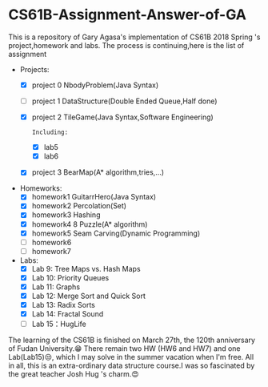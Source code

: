 # CS61B-Assignment-Answer-of-GA
This is a repository of Gary Agasa's implementation of CS61B 2018 Spring 's project,homework and labs.
The process is continuing,here is the list of assignment
+ Projects:
  +  [x] project 0 NbodyProblem(Java Syntax)
  +  [ ] project 1 DataStructure(Double Ended Queue,Half done)
  +  [x] project 2 TileGame(Java Syntax,Software Engineering)

        Including:
      + [x] lab5
      + [x] lab6     
  +  [x] project 3 BearMap(A* algorithm,tries,...)
+ Homeworks:
  + [x] homework1 GuitarrHero(Java Syntax)
  + [x] homework2 Percolation(Set)
  + [x] homework3 Hashing
  + [x] homework4 8 Puzzle(A* algorithm)
  + [x] homework5 Seam Carving(Dynamic Programming)
  + [ ] homework6
  + [ ] homework7
+ Labs:
  + [x] Lab 9: Tree Maps vs. Hash Maps
  + [x] Lab 10: Priority Queues
  + [x] Lab 11: Graphs
  + [x] Lab 12: Merge Sort and Quick Sort
  + [x] Lab 13: Radix Sorts
  + [x] Lab 14: Fractal Sound
  + [ ] Lab 15：HugLife
  
The learning of the CS61B is finished on March 27th, the 120th anniversary of Fudan University.😁
There remain two HW (HW6 and HW7) and one Lab(Lab15)😒, which I may solve in the summer vacation when I'm free.
All in all, this is an extra-ordinary data structure course.I was so fascinated by the great teacher Josh Hug 's charm.😍
